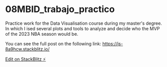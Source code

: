 # 08MBID_trabajo_practico

Practice work for the Data Visualisation course during my master's degree. In which I ised several plots and tools to analyze and decide who the MVP of the 2023 NBA season would be. 

You can see the full post on the following link: https://js-8a9hcw.stackblitz.io/

[Edit on StackBlitz ⚡️](https://stackblitz.com/edit/js-8a9hcw)
